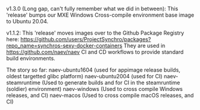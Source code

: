 v1.3.0 (Long gap, can't fully remember what we did in between):
This 'release' bumps our MXE Windows Cross-compile environment base image to Ubuntu 20.04.

v1.1.2:
This 'release' moves images over to the Github Package Registry here: https://github.com/users/ProjectSynchro/packages?repo_name=synchros-sexy-docker-containers
They are used in https://github.com/naev/naev CI and CD workflows to provide standard build environments.

The story so far:
naev-ubuntu1604 (used for appimage release builds, oldest targetted glibc platform)
naev-ubuntu2004 (used for CI)
naev-steamruntime (Used to generate builds and for CI in the steamruntime (soldier) environment)
naev-windows (Used to cross compile Windows releases, and CI)
naev-macos (Used to cross compile macOS releases, and CI)

